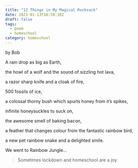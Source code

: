 ```yaml
---
title: "12 Things in My Magical Rucksack"
date: 2021-01-13T16:59:10Z
draft: false
tags:
  - poem
  - homeschool
category: homeschool
---
```


by Bob

A rain drop as big as Earth,

the howl of a wolf and the sound of sizzling hot lava,

a razor sharp knife and a cloak of fire,

500 fossils of ice,

a colossal thorny bush which spurts honey from it’s spikes,

infinite honeysuckles to suck on,

the awesome smell of baking bacon,

a feather that changes colour from the fantastic rainbow bird,

a new pet rainbow snake and a delighted smile.

We went to Rainbow Jungle...

> Sometimes lockdown and homeschool are a joy
